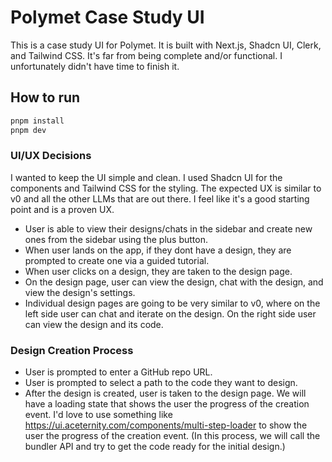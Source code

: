 # Polymet Case Study UI

This is a case study UI for Polymet. It is built with Next.js, Shadcn UI, Clerk, and Tailwind CSS.
It's far from being complete and/or functional. I unfortunately didn't have time to finish it.

## How to run

```bash
pnpm install
pnpm dev
```

### UI/UX Decisions

I wanted to keep the UI simple and clean. I used Shadcn UI for the components and Tailwind CSS for the styling.
The expected UX is similar to v0 and all the other LLMs that are out there. I feel like it's a good starting point and is a proven UX.

- User is able to view their designs/chats in the sidebar and create new ones from the sidebar using the plus button.
- When user lands on the app, if they dont have a design, they are prompted to create one via a guided tutorial.
- When user clicks on a design, they are taken to the design page.
- On the design page, user can view the design, chat with the design, and view the design's settings.
- Individual design pages are going to be very similar to v0, where on the left side user can chat and iterate on the design. On the right side user can view the design and its code.

### Design Creation Process

- User is prompted to enter a GitHub repo URL.
- User is prompted to select a path to the code they want to design.
- After the design is created, user is taken to the design page. We will have a loading state that shows the user the progress of the creation event.
I'd love to use something like https://ui.aceternity.com/components/multi-step-loader to show the user the progress of the creation event. (In this process, we will call the bundler API and try to get the code ready for the initial design.)
